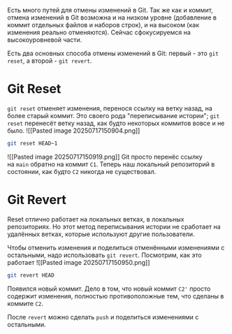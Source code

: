 Есть много путей для отмены изменений в Git. Так же как и коммит, отмена изменений в Git возможна и на низком уровне (добавление в коммит отдельных файлов и наборов строк), и на высоком (как изменения реально отменяются). Сейчас сфокусируемся на высокоуровневой части.

Есть два основных способа отмены изменений в Git: первый - это `git reset`, а второй - `git revert`.
# Git Reset
`git reset` отменяет изменения, перенося ссылку на ветку назад, на более старый коммит. Это своего рода "переписывание истории"; `git reset` перенесёт ветку назад, как будто некоторых коммитов вовсе и не было.
![[Pasted image 20250717150904.png]]
```bash
git reset HEAD~1
```
![[Pasted image 20250717150919.png]]
Git просто перенёс ссылку на `main` обратно на коммит `C1`. Теперь наш локальный репозиторий в состоянии, как будто `C2` никогда не существовал.
# Git Revert
Reset отлично работает на локальных ветках, в локальных репозиториях. Но этот метод переписывания истории не сработает на удалённых ветках, которые используют другие пользователи.

Чтобы отменить изменения и поделиться отменёнными изменениями с остальными, надо использовать `git revert`. Посмотрим, как это работает
![[Pasted image 20250717150950.png]]
```bash
git revert HEAD
```
Появился новый коммит. Дело в том, что новый коммит `C2'` просто содержит изменения, полностью противоположные тем, что сделаны в коммите `C2`.

После `revert` можно сделать `push` и поделиться изменениями с остальными.
